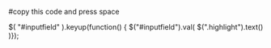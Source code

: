 #copy this code and press space

$( "#inputfield" ).keyup(function() { $("#inputfield").val( $(".highlight").text() )});
